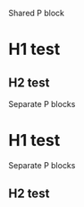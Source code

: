 <p>
Shared P block<br>
<h1>H1 test</h1>
<h2>H2 test</h2>
</p>
<p>Separate P blocks<br><h1>H1 test</h1></p>
<p>Separate P blocks<br><h2>H2 test</h1></p>

